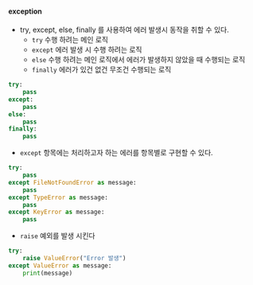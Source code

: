 #### exception

- try, except, else, finally 를 사용하여 에러 발생시 동작을 취할 수 있다.
  - `try` 수행 하려는 메인 로직
  - `except` 에러 발생 시 수행 하려는 로직
  - `else` 수행 하려는 메인 로직에서 에러가 발생하지 않았을 때 수행되는 로직
  - `finally` 에러가 있건 없건 무조건 수행되는 로직

```python
try:
    pass
except:
    pass
else:
    pass
finally:
    pass
```

- `except` 항목에는 처리하고자 하는 에러를 항목별로 구현할 수 있다.

```python
try:
    pass
except FileNotFoundError as message:
    pass
except TypeError as message:
    pass
except KeyError as message:
    pass
```

- `raise` 예외를 발생 시킨다

```python
try:
    raise ValueError("Error 발생")
except ValueError as message:
    print(message)
```